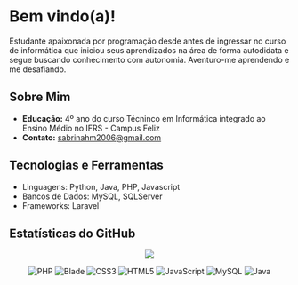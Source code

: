 # Bem vindo(a)!
  <!-- <img src="boas_vindas.png" width="30%" align = "left"> -->
Estudante apaixonada por programação desde antes de ingressar no curso de informática que iniciou seus aprendizados na área de forma autodidata e segue buscando conhecimento com autonomia. Aventuro-me aprendendo e me desafiando.

## Sobre Mim

-  **Educação:** 4º ano do curso Técninco em Informática integrado ao Ensino Médio no IFRS - Campus Feliz
-  **Contato:** sabrinahm2006@gmail.com 

## Tecnologias e Ferramentas

- Linguagens: Python, Java, PHP, Javascript
- Bancos de Dados: MySQL, SQLServer
- Frameworks: Laravel


## Estatísticas do GitHub
<p align="center">
   <img src="https://github-readme-stats.vercel.app/api/top-langs/?username=sabriwnaa&layout=compact&theme=radical">
</p>
<div align="center"> 

  
![PHP](https://img.shields.io/badge/PHP-777BB4?style=for-the-badge&logo=php&logoColor=white)
![Blade](https://img.shields.io/badge/Blade-FF007F?style=for-the-badge&logo=blade&logoColor=white)
![CSS3](https://img.shields.io/badge/CSS3-1572B6?style=for-the-badge&logo=css3&logoColor=white)
![HTML5](https://img.shields.io/badge/HTML5-E34F26?style=for-the-badge&logo=html5&logoColor=white)
![JavaScript](https://img.shields.io/badge/JavaScript-F7DF1E?style=for-the-badge&logo=javascript&logoColor=black)
![MySQL](https://img.shields.io/badge/MySQL-00000F?style=for-the-badge&logo=mysql&logoColor=white)
![Java](https://img.shields.io/badge/Java-ED8B00?style=for-the-badge&logo=java&logoColor=white)

</div>
<!-- ![Node.js](https://img.shields.io/badge/Node.js-339933?style=for-the-badge&logo=nodedotjs&logoColor=white) -->
<!-- ![Laravel](https://img.shields.io/badge/Laravel-FF2D20?style=for-the-badge&logo=laravel&logoColor=white) -->
